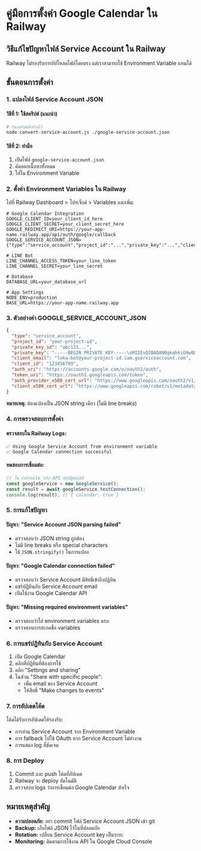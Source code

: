 # คู่มือการตั้งค่า Google Calendar ใน Railway

## วิธีแก้ไขปัญหาไฟล์ Service Account ใน Railway

Railway ไม่รองรับการอัปโหลดไฟล์โดยตรง แต่เราสามารถใช้ Environment Variable แทนได้

## ขั้นตอนการตั้งค่า

### 1. แปลงไฟล์ Service Account JSON

#### วิธีที่ 1: ใช้สคริปต์ (แนะนำ)
```bash
# รันสคริปต์ที่สร้างไว้
node convert-service-account.js ./google-service-account.json
```

#### วิธีที่ 2: ทำมือ
1. เปิดไฟล์ `google-service-account.json`
2. คัดลอกเนื้อหาทั้งหมด
3. ใส่ใน Environment Variable

### 2. ตั้งค่า Environment Variables ใน Railway

ไปที่ Railway Dashboard > โปรเจ็กต์ > Variables และเพิ่ม:

```env
# Google Calendar Integration
GOOGLE_CLIENT_ID=your_client_id_here
GOOGLE_CLIENT_SECRET=your_client_secret_here
GOOGLE_REDIRECT_URI=https://your-app-name.railway.app/api/auth/google/callback
GOOGLE_SERVICE_ACCOUNT_JSON={"type":"service_account","project_id":"...","private_key":"...","client_email":"..."}

# LINE Bot
LINE_CHANNEL_ACCESS_TOKEN=your_line_token
LINE_CHANNEL_SECRET=your_line_secret

# Database
DATABASE_URL=your_database_url

# App Settings
NODE_ENV=production
BASE_URL=https://your-app-name.railway.app
```

### 3. ตัวอย่างค่า GOOGLE_SERVICE_ACCOUNT_JSON

```json
{
  "type": "service_account",
  "project_id": "your-project-id",
  "private_key_id": "abc123...",
  "private_key": "-----BEGIN PRIVATE KEY-----\nMIIEvQIBADANBgkqhkiG9w0BAQEFAASCBKcwggSjAgEAAoIBAQC...\n-----END PRIVATE KEY-----\n",
  "client_email": "leka-bot@your-project-id.iam.gserviceaccount.com",
  "client_id": "123456789",
  "auth_uri": "https://accounts.google.com/o/oauth2/auth",
  "token_uri": "https://oauth2.googleapis.com/token",
  "auth_provider_x509_cert_url": "https://www.googleapis.com/oauth2/v1/certs",
  "client_x509_cert_url": "https://www.googleapis.com/robot/v1/metadata/x509/leka-bot%40your-project-id.iam.gserviceaccount.com"
}
```

**หมายเหตุ:** ต้องแปลงเป็น JSON string เดียว (ไม่มี line breaks)

### 4. การตรวจสอบการตั้งค่า

#### ตรวจสอบใน Railway Logs:
```
✅ Using Google Service Account from environment variable
✅ Google Calendar connection successful
```

#### ทดสอบการเชื่อมต่อ:
```javascript
// ใน console หรือ API endpoint
const googleService = new GoogleService();
const result = await googleService.testConnection();
console.log(result); // { calendar: true }
```

### 5. การแก้ไขปัญหา

#### ปัญหา: "Service Account JSON parsing failed"
- ตรวจสอบว่า JSON string ถูกต้อง
- ไม่มี line breaks หรือ special characters
- ใช้ `JSON.stringify()` ในการแปลง

#### ปัญหา: "Google Calendar connection failed"
- ตรวจสอบว่า Service Account มีสิทธิ์เข้าถึงปฏิทิน
- แชร์ปฏิทินกับ Service Account email
- เปิดใช้งาน Google Calendar API

#### ปัญหา: "Missing required environment variables"
- ตรวจสอบว่าใส่ environment variables ครบ
- ตรวจสอบการสะกดชื่อ variables

### 6. การแชร์ปฏิทินกับ Service Account

1. เปิด Google Calendar
2. คลิกที่ปฏิทินที่ต้องการใช้
3. คลิก "Settings and sharing"
4. ในส่วน "Share with specific people":
   - เพิ่ม email ของ Service Account
   - ให้สิทธิ์ "Make changes to events"

### 7. การอัปเดตโค้ด

โค้ดได้รับการอัปเดตให้รองรับ:
- การอ่าน Service Account จาก Environment Variable
- การ fallback ไปใช้ OAuth หาก Service Account ไม่ทำงาน
- การแสดง log ที่ชัดเจน

### 8. การ Deploy

1. Commit และ push โค้ดที่อัปเดต
2. Railway จะ deploy อัตโนมัติ
3. ตรวจสอบ logs ว่าการเชื่อมต่อ Google Calendar สำเร็จ

## หมายเหตุสำคัญ

- **ความปลอดภัย:** อย่า commit ไฟล์ Service Account JSON เข้า git
- **Backup:** เก็บไฟล์ JSON ไว้ในที่ปลอดภัย
- **Rotation:** เปลี่ยน Service Account key เป็นระยะ
- **Monitoring:** ติดตามการใช้งาน API ใน Google Cloud Console
